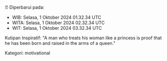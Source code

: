 ⏰ Diperbarui pada:
- WIB: Selasa, 1 Oktober 2024 01.32.34 UTC
- WITA: Selasa, 1 Oktober 2024 02.32.34 UTC
- WIT: Selasa, 1 Oktober 2024 03.32.34 UTC

Kutipan Inspiratif:
"A man who treats his woman like a princess is proof that he has been born and raised in the arms of a queen."


Kategori: motivational

